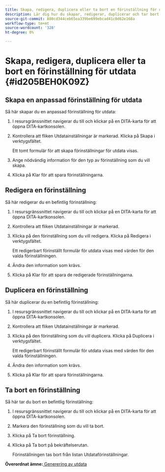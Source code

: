 ```yaml
---
title: Skapa, redigera, duplicera eller ta bort en förinställning för utdata
description: Lär dig hur du skapar, redigerar, duplicerar och tar bort en anpassad förinställning AEM stödlinjer.
source-git-commit: 880cd344ceb65ea339be699ebcad41c0d62e168a
workflow-type: tm+mt
source-wordcount: '328'
ht-degree: 0%

---
```


# Skapa, redigera, duplicera eller ta bort en förinställning för utdata {#id205BEH0K09Z}

## Skapa en anpassad förinställning för utdata

Så här skapar du en anpassad förinställning för utdata:

1. I resursgränssnittet navigerar du till och klickar på en DITA-karta för att öppna DITA-kartkonsolen.

1. Kontrollera att fliken Utdatainställningar är markerad. Klicka på Skapa i verktygsfältet.

   Ett tomt formulär för att skapa förinställningar för utdata visas.

1. Ange nödvändig information för den typ av förinställning som du vill skapa.

1. Klicka på Klar för att spara förinställningarna.


## Redigera en förinställning

Så här redigerar du en befintlig förinställning:

1. I resursgränssnittet navigerar du till och klickar på en DITA-karta för att öppna DITA-kartkonsolen.

1. Kontrollera att fliken Utdatainställningar är markerad.

1. Klicka på den förinställning som du vill redigera. Klicka på Redigera i verktygsfältet.

   Ett redigerbart förinställt formulär för utdata visas med värden för den valda förinställningen.

1. Ändra den information som krävs.

1. Klicka på Klar för att spara de redigerade förinställningarna.


## Duplicera en förinställning

Så här duplicerar du en befintlig förinställning:

1. I resursgränssnittet navigerar du till och klickar på en DITA-karta för att öppna DITA-kartkonsolen.

1. Kontrollera att fliken Utdatainställningar är markerad.

1. Klicka på den förinställning som du vill duplicera. Klicka på Duplicera i verktygsfältet.

   Ett redigerbart förinställt formulär för utdata visas med värden för den valda förinställningen.

1. Ändra den information som krävs.

1. Klicka på Klar för att spara förinställningarna.


## Ta bort en förinställning

Så här tar du bort en befintlig förinställning:

1. I resursgränssnittet navigerar du till och klickar på en DITA-karta för att öppna DITA-kartkonsolen.

1. Markera den förinställning som du vill ta bort.

1. Klicka på Ta bort förinställning.

1. Klicka på Ta bort på bekräftelserutan.

   Förinställningen tas bort från listan Utdataförinställningar.


**Överordnat ämne:**[ Generering av utdata](generate-output.md)
